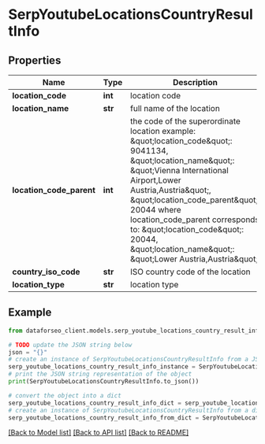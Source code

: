 # SerpYoutubeLocationsCountryResultInfo


## Properties

Name | Type | Description | Notes
------------ | ------------- | ------------- | -------------
**location_code** | **int** | location code | [optional] 
**location_name** | **str** | full name of the location | [optional] 
**location_code_parent** | **int** | the code of the superordinate location example: \&quot;location_code\&quot;: 9041134, \&quot;location_name\&quot;: \&quot;Vienna International Airport,Lower Austria,Austria\&quot;, \&quot;location_code_parent\&quot;: 20044 where location_code_parent corresponds to: \&quot;location_code\&quot;: 20044, \&quot;location_name\&quot;: \&quot;Lower Austria,Austria\&quot; | [optional] 
**country_iso_code** | **str** | ISO country code of the location | [optional] 
**location_type** | **str** | location type | [optional] 

## Example

```python
from dataforseo_client.models.serp_youtube_locations_country_result_info import SerpYoutubeLocationsCountryResultInfo

# TODO update the JSON string below
json = "{}"
# create an instance of SerpYoutubeLocationsCountryResultInfo from a JSON string
serp_youtube_locations_country_result_info_instance = SerpYoutubeLocationsCountryResultInfo.from_json(json)
# print the JSON string representation of the object
print(SerpYoutubeLocationsCountryResultInfo.to_json())

# convert the object into a dict
serp_youtube_locations_country_result_info_dict = serp_youtube_locations_country_result_info_instance.to_dict()
# create an instance of SerpYoutubeLocationsCountryResultInfo from a dict
serp_youtube_locations_country_result_info_from_dict = SerpYoutubeLocationsCountryResultInfo.from_dict(serp_youtube_locations_country_result_info_dict)
```
[[Back to Model list]](../README.md#documentation-for-models) [[Back to API list]](../README.md#documentation-for-api-endpoints) [[Back to README]](../README.md)


